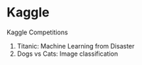 # Kaggle
Kaggle Competitions
1. Titanic: Machine Learning from Disaster <br>
2. Dogs vs Cats: Image classification

